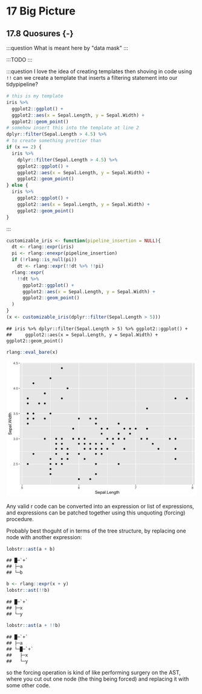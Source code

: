 # 17 Big Picture



## 17.8 Quosures {-}

:::question
What is meant here by "data mask"
:::

:::TODO
:::

:::question
I love the idea of creating templates then shoving in code using `!!` can we create a template that inserts a filtering statement into our tidypipeline?


```r
# this is my template
iris %>%
  ggplot2::ggplot() +
  ggplot2::aes(x = Sepal.Length, y = Sepal.Width) + 
  ggplot2::geom_point()
# somehow insert this into the template at line 2
dplyr::filter(Sepal.Length > 4.5) %>%
# to create something prettier than 
if (x == 2) {
  iris %>%
    dplyr::filter(Sepal.Length > 4.5) %>%
    ggplot2::ggplot() +
    ggplot2::aes(x = Sepal.Length, y = Sepal.Width) + 
    ggplot2::geom_point()
} else {
  iris %>%
    ggplot2::ggplot() +
    ggplot2::aes(x = Sepal.Length, y = Sepal.Width) + 
    ggplot2::geom_point()
}
```
:::


```r
customizable_iris <- function(pipeline_insertion = NULL){
  dt <- rlang::expr(iris)
  pi <- rlang::enexpr(pipeline_insertion)
  if (!rlang::is_null(pi))
    dt <- rlang::expr(!!dt %>% !!pi)
  rlang::expr(
    !!dt %>%  
      ggplot2::ggplot() +
      ggplot2::aes(x = Sepal.Length, y = Sepal.Width) + 
      ggplot2::geom_point()
  )
}
(x <- customizable_iris(dplyr::filter(Sepal.Length > 5)))
```

```
## iris %>% dplyr::filter(Sepal.Length > 5) %>% ggplot2::ggplot() + 
##     ggplot2::aes(x = Sepal.Length, y = Sepal.Width) + ggplot2::geom_point()
```

```r
rlang::eval_bare(x)
```

<img src="17-big_picture_files/figure-html/unnamed-chunk-3-1.png" width="672" />

Any valid r code can be converted into an expression or list of expressions, and expressions can be patched together using this unquoting (forcing) procedure. 

Probably best thoguht of in terms of the tree structure, by replacing one node with another expression:


```r
lobstr::ast(a + b)
```

```
## █─`+` 
## ├─a 
## └─b
```


```r
b <- rlang::expr(x + y)
lobstr::ast(!!b)
```

```
## █─`+` 
## ├─x 
## └─y
```

```r
lobstr::ast(a + !!b)
```

```
## █─`+` 
## ├─a 
## └─█─`+` 
##   ├─x 
##   └─y
```

so the forcing operation is kind of like performing surgery on the AST, where you cut out one node (the thing being forced) and replacing it with some other code.
